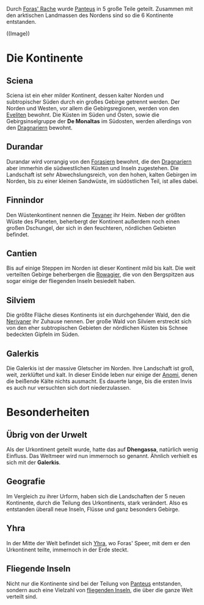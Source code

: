 Durch [Foras' Rache](Foras'%20Rache.md) wurde [Panteus](Panteus.md) in 5 große Teile geteilt. Zusammen mit den arktischen Landmassen des Nordens sind so die 6 Kontinente entstanden.

((Image))
# Die Kontinente
## Sciena
Sciena ist ein eher milder Kontinent, dessen kalter Norden und subtropischer Süden durch ein großes Gebirge getrennt werden. Der Norden und Westen, vor allem die Gebirgsregionen, werden von den [Eveliten](Die%20Eveliten) bewohnt. Die Küsten im Süden und Osten, sowie die
Gebirgsinselgruppe der **De Monaltas** im Südosten, werden allerdings von den [Dragnariern](Die%20Dragnarier) bewohnt.
## Durandar
Durandar wird vorrangig von den [Forasiern](Die%20Foraiser) bewohnt, die den [Dragnariern](Die%20Dragnarier) aber immerhin die südwestlichen Küsten und Inseln zugestehen. Die Landschaft ist sehr Abwechslungsreich, von den hohen, kalten Gebirgen im Norden, bis zu einer kleinen Sandwüste, im
südöstlichen Teil, ist alles dabei.
## Finnindor
Den Wüstenkontinent nennen die [Teyaner](Die%20Teyaner.md) ihr Heim. Neben der größten Wüste des Planeten, beherbergt der Kontinent außerdem noch einen großen Dschungel, der sich in den feuchteren, nördlichen Gebieten befindet.
## Cantien
Bis auf einige Steppen im Norden ist dieser Kontinent mild bis kalt. Die weit verteilten Gebirge beherbergen die [Rowagier](Die%20Rowagier.md), die von den Bergspitzen aus sogar einige der fliegenden Inseln besiedelt haben.
## Silviem
Die größte Fläche dieses Kontinents ist ein durchgehender Wald, den die [Nerivaner](Die%20Nerivaner.md) ihr Zuhause nennen. Der große Wald von Silviem erstreckt sich von den eher subtropischen Gebieten der nördlichen Küsten bis Schnee bedeckten Gipfeln im Süden.
## Galerkis
Die Galerkis ist der massive Gletscher im Norden. Ihre Landschaft ist groß, weit, zerklüftet und kalt. In dieser Einöde leben nur einige der [Anomi](Die%20Anomi.md), denen die beißende Kälte nichts ausmacht. Es dauerte lange, bis die ersten Invis es auch nur versuchten sich dort niederzulassen.

# Besonderheiten

## Übrig von der Urwelt
Als der Urkontinent geteilt wurde, hatte das auf **Dhengassa**, natürlich wenig Einfluss. Das Weltmeer wird nun immernoch so genannt. Ähnlich verhielt es sich mit der **Galerkis**.
## Geografie
Im Vergleich zu ihrer Urform, haben sich die Landschaften der 5 neuen Kontinente, durch die Teilung des Urkontinents, stark verändert. Also es entstanden überall neue Inseln, Flüsse und ganz besonders Gebirge.
## Yhra
In der Mitte der Welt befindet sich [Yhra](Yhra.md), wo Foras' Speer, mit dem er den Urkontinent teilte, immernoch in der Erde steckt.
## Fliegende Inseln
Nicht nur die Kontinente sind bei der Teilung von [Panteus](Panteus.md) entstanden, sondern auch eine Vielzahl von [fliegenden Inseln](Die%20Fliegenden%20Inseln.md), die über die ganze Welt verteilt sind.